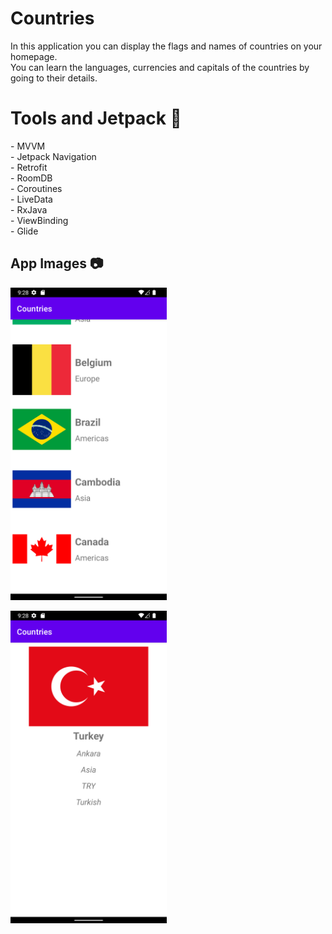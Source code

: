 # Countries

In this application you can display the flags and names of countries on your homepage. </br>
You can learn the languages, currencies and capitals of the countries by going to their details.

<h1>Tools and Jetpack 🚀</h1>
- MVVM </br>
- Jetpack Navigation </br>
- Retrofit </br>
- RoomDB </br>
- Coroutines </br>
- LiveData </br>
- RxJava </br>
- ViewBinding </br>
- Glide

<h2>App Images 📷</h2>

<img src = "https://github.com/tahacaltekin/Countries/blob/master/Screenshot_1660890485.png" height = "500"> </br>

<img src = "https://github.com/tahacaltekin/Countries/blob/master/Screenshot_1660890496.png" height = "500"> 
